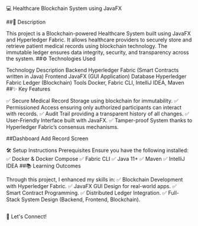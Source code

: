 💻 Healthcare Blockchain System using JavaFX

##📝 Description        


This project is a Blockchain-powered Healthcare System built using JavaFX and Hyperledger Fabric. It allows healthcare providers to securely store and retrieve patient medical records using blockchain technology. The immutable ledger ensures data integrity, security, and transparency across the system.
##⚙️ Technologies Used

Technology	Description
Backend	Hyperledger Fabric (Smart Contracts written in Java)
Frontend	JavaFX (GUI Application)
Database	Hyperledger Fabric Ledger (Blockchain)
Tools	Docker, Fabric CLI, IntelliJ IDEA, Maven
##✨ Key Features

✅ Secure Medical Record Storage using blockchain for immutability.
✅ Permissioned Access ensuring only authorized participants can interact with records.
✅ Audit Trail providing a transparent history of all changes.
✅ User-Friendly Interface built with JavaFX.
✅ Tamper-proof System thanks to Hyperledger Fabric’s consensus mechanisms.


##Dashboard	Add Record Screen

🛠️ Setup Instructions
Prerequisites
Ensure you have the following installed:
✅ Docker & Docker Compose
✅ Fabric CLI
✅ Java 11+
✅ Maven
✅ IntelliJ IDEA
##📚 Learning Outcomes

Through this project, I enhanced my skills in:
✅ Blockchain Development with Hyperledger Fabric.
✅ JavaFX GUI Design for real-world apps.
✅ Smart Contract Programming.
✅ Distributed Ledger Integration.
✅ Full-Stack System Design (Backend, Frontend, Blockchain).
##
🔗 Let's Connect!
